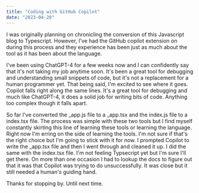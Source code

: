 ```yaml
---
title: "Coding with GitHub Copilot"
date: "2023-04-20"
---
```


I was originally planning on chronicling the conversion of this Javascript blog to Typescript. However, I've had the GitHub copilot extension on during this process and they experience has been just as much about the tool as it has been about the language.

I've been using ChatGPT-4 for a few weeks now and I can confidently say that it's not taking my job anytime soon. It's been a great tool for debugging and understanding small snippets of code, but it's not a replacement for a human programmer yet. That being said, I'm excited to see where it goes. Copilot falls right along the same lines. It's a great tool for debugging and much like ChatGPT-4, it does a solid job for writing bits of code. Anything too complex though it falls apart.

So far I've converted the \_app.js file to a \_app.tsx and the index.js file to a index.tsx file. The process was simple with these two tools but I find myself constantly skirting this line of learning these tools or learning the language. Right now I'm erring on the side of learning the tools. I'm not sure if that's the right choice but I'm going to stick with it for now. I prompted Copilot to write the \_app.tsx file and then I went through and cleaned it up. I did the same with the index.tsx file. I'm not feeling Typsecript yet but I'm sure I'll get there. On more than one occasion I had to lookup the docs to figure out that it was that Copilot was trying to do unsuccessfully. It was close but it still needed a human's guiding hand.

Thanks for stopping by. Until next time.
